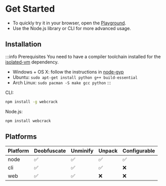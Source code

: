 # Get Started

- To quickly try it in your browser, open the [Playground](https://webcrack.netlify.app/).
- Use the Node.js library or CLI for more advanced usage.

## Installation

:::info Prerequisites
You need to have a compiler toolchain installed for the [isolated-vm](https://github.com/laverdet/isolated-vm#requirements) dependency.

- Windows + OS X: follow the instructions in [node-gyp](https://github.com/nodejs/node-gyp#installation)
- Ubuntu: `sudo apt-get install python g++ build-essential`
- Arch Linux: `sudo pacman -S make gcc python`
  :::

CLI:

```bash
npm install -g webcrack
```

Node.js:

```bash
npm install webcrack
```

## Platforms

| Platform | Deobfuscate | Unminify | Unpack | Configurable |
| -------- | ----------- | -------- | ------ | ------------ |
| node     | ✅          | ✅       | ✅     | ✅           |
| cli      | ✅          | ✅       | ✅     | ❌           |
| web      | ✅          | ✅       | ❌     | ❌           |
